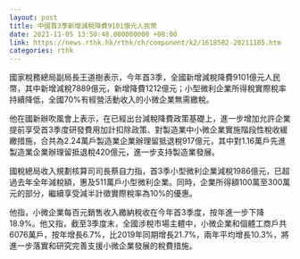 ```yaml
---
layout: post
title: 中國首3季新增減稅降費9101億元人民幣
date: 2021-11-05 13:50:48.000000000 +08:00
link: https://news.rthk.hk/rthk/ch/component/k2/1618502-20211105.htm
categories: rthk
---
```


國家稅務總局副局長王道樹表示，今年首3季，全國新增減稅降費9101億元人民幣，其中新增減稅7889億元，新增降費1212億元；小型微利企業所得稅實際稅率持續降低，全國70%有經營活動收入的小微企業無需繳稅。

他在國新辦吹風會上表示，在已經出台減稅降費政策基礎上，進一步增加允許企業提前享受首3季度研發費用加計扣除政策、對製造業中小微企業實施階段性稅收緩繳措施，合共為2.24萬戶製造業企業辦理留抵退稅917億元，其中對1.16萬戶先進製造業企業辦理留抵退稅420億元，進一步支持製造業發展。

國稅總局收入規劃核算司司長蔡自力指，首3季小型微利企業減稅1986億元，已超過去年全年減稅額，惠及511萬戶小型微利企業。同時，企業所得額100萬至300萬元的部分，繼續享受減半計徵實際稅率為10%的優惠。

他指，小微企業每百元銷售收入繳納稅收在今年首3季度，按年進一步下降18.9%。他又指，截至3季度末，全國涉稅市場主體中，小微企業和個體工商戶共6076萬戶，按年增長6.7%，比2019年同期增長21.7%，兩年平均增長10.3%，將進一步落實和研究完善支援小微企業發展的稅費措施。
